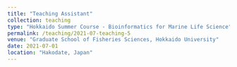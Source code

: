 ```yaml
---
title: "Teaching Assistant"
collection: teaching
type: "Hokkaido Summer Course - Bioinformatics for Marine Life Science"
permalink: /teaching/2021-07-teaching-5
venue: "Graduate School of Fisheries Sciences, Hokkaido University"
date: 2021-07-01
location: "Hakodate, Japan"
---
```

